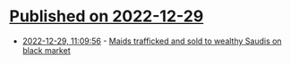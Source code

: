 # [Published on 2022-12-29](index.md)

* [2022-12-29, 11:09:56](https://news.ycombinator.com/item?id=34171502) - [Maids trafficked and sold to wealthy Saudis on black market](https://www.thetimes.co.uk/article/maids-trafficked-and-sold-to-wealthy-saudis-on-black-market-dkl80kzgd)
